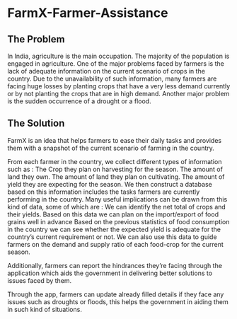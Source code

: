 # FarmX-Farmer-Assistance

## The Problem

In India, agriculture is the main occupation. The majority of the population is engaged in agriculture. One of the major problems faced by farmers is the lack of adequate information on the current scenario of crops in the country. Due to the unavailability of such information, many farmers are facing huge losses by planting crops that have a very less demand currently or by not planting the crops that are in high demand. Another major problem is the sudden occurrence of a drought or a flood.

## The Solution

FarmX is an idea that helps farmers to ease their daily tasks and provides them with a snapshot of the current scenario of farming in the country.

From each farmer in the country, we collect different types of information such as :
The Crop they plan on harvesting for the season.
The amount of land they own.
The amount of land they plan on cultivating.
The amount of yield they are expecting for the season.
We then construct a database based on this information includes the tasks farmers are currently performing in the country. Many useful implications can be drawn from this kind of data, some of which are :
We can identify the net total of crops and their yields.
Based on this data we can plan on the import/export of food grains well in advance
Based on the previous statistics of food consumption in the country we can see whether the expected yield is adequate for the country’s current requirement or not.
We can also use this data to guide farmers on the demand and supply ratio of each food-crop for the current season.

Additionally, farmers can report the hindrances they’re facing through the application which aids the government in delivering better solutions to issues faced by them. 

Through the app, farmers can update already filled details if they face any issues such as droughts or floods, this helps the government in aiding them in such kind of situations.
